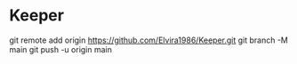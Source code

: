 # Keeper

git remote add origin https://github.com/Elvira1986/Keeper.git
git branch -M main
git push -u origin main
